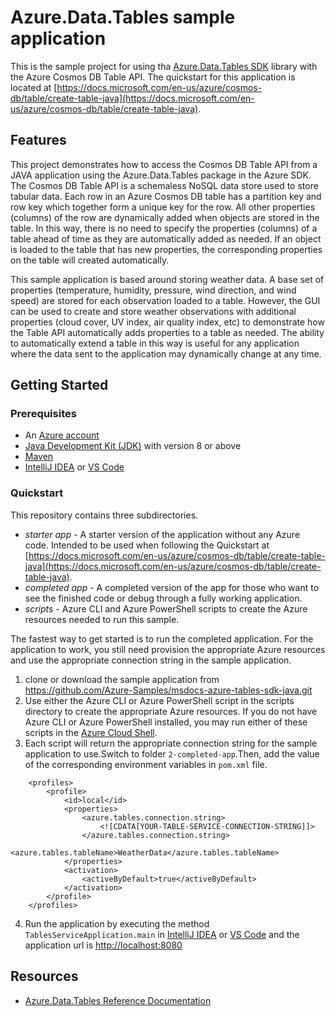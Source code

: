 # Azure.Data.Tables sample application

This is the sample project for using tha [Azure.Data.Tables SDK](https://www.nuget.org/packages/Azure.Data.Tables/) library with the Azure Cosmos DB Table API.  The quickstart for this application is located at [https://docs.microsoft.com/en-us/azure/cosmos-db/table/create-table-java](https://docs.microsoft.com/en-us/azure/cosmos-db/table/create-table-java).

## Features

This project demonstrates how to access the Cosmos DB Table API from a JAVA application using the Azure.Data.Tables package in the Azure SDK.  The Cosmos DB Table API is a schemaless NoSQL data store used to store tabular data.  Each row in an Azure Cosmos DB table has a partition key and row key which together form a unique key for the row.  All other properties (columns) of the row are dynamically added when objects are stored in the table.  In this way, there is no need to specify the properties (columns) of a table ahead of time as they are automatically added as needed.  If an object is loaded to the table that has new properties, the corresponding properties on the table will created automatically.

This sample application is based around storing weather data.  A base set of properties (temperature, humidity, pressure, wind direction, and wind speed) are stored for each observation loaded to a table.  However, the GUI can be used to create and store weather observations with additional properties (cloud cover, UV index, air quality index, etc) to demonstrate how the Table API automatically adds properties to a table as needed.  The ability to automatically extend a table in this way is useful for any application where the data sent to the application may dynamically change at any time.

## Getting Started

### Prerequisites

- An [Azure account](https://docs.microsoft.com/en-us/dotnet/azure/create-azure-account)
- [Java Development Kit (JDK)](https://docs.microsoft.com/java/azure/jdk/?view=azure-java-stable) with version 8 or above
- [Maven](https://maven.apache.org/)
- [IntelliJ IDEA](https://www.jetbrains.com/idea/) or [VS Code](https://code.visualstudio.com/)

### Quickstart

This repository contains three subdirectories.
- *starter app* - A starter version of the application without any Azure code.  Intended to be used when following the Quickstart at [https://docs.microsoft.com/en-us/azure/cosmos-db/table/create-table-java](https://docs.microsoft.com/en-us/azure/cosmos-db/table/create-table-java).
- *completed app* - A completed version of the app for those who want to see the finished code or debug through a fully working application.
- *scripts* - Azure CLI and Azure PowerShell scripts to create the Azure resources needed to run this sample.

The fastest way to get started is to run the completed application.  For the application to work, you still need provision the appropriate Azure resources and use the appropriate connection string in the sample application.

1. clone or download the sample application from https://github.com/Azure-Samples/msdocs-azure-tables-sdk-java.git
2. Use either the Azure CLI or Azure PowerShell script in the scripts directory to create the appropriate Azure resources.  If you do not have Azure CLI or Azure PowerShell installed, you may run either of these scripts in the [Azure Cloud Shell](https://shell.azure.com).
3. Each script will return the appropriate connection string for the sample application to use.Switch to folder `2-completed-app`.Then, add the value of the corresponding environment variables in `pom.xml` file.
```
	<profiles>
		<profile>
			<id>local</id>
			<properties>
				<azure.tables.connection.string>
					<![CDATA[YOUR-TABLE-SERVICE-CONNECTION-STRING]]>
				</azure.tables.connection.string>
				<azure.tables.tableName>WeatherData</azure.tables.tableName>
			</properties>
			<activation>
				<activeByDefault>true</activeByDefault>
			</activation>
		</profile>
	</profiles>
```
4. Run the application by executing the method `TablesServiceApplication.main` in [IntelliJ IDEA](https://www.jetbrains.com/idea/) or [VS Code](https://code.visualstudio.com/) and the application url is [http://localhost:8080](http://localhost:8080)

## Resources

- [Azure.Data.Tables Reference Documentation](https://docs.microsoft.com/en-us/java/api/overview/azure/data-tables-readme?view=azure-java-stable)
